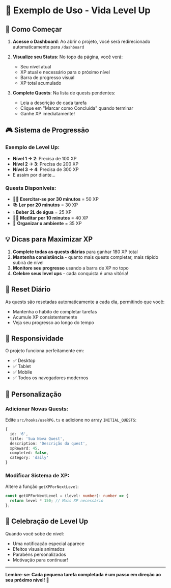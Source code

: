 # 🎯 Exemplo de Uso - Vida Level Up

## 🚀 Como Começar

1. **Acesse o Dashboard**: Ao abrir o projeto, você será redirecionado automaticamente para `/dashboard`

2. **Visualize seu Status**: No topo da página, você verá:

   - Seu nível atual
   - XP atual e necessário para o próximo nível
   - Barra de progresso visual
   - XP total acumulado

3. **Complete Quests**: Na lista de quests pendentes:
   - Leia a descrição de cada tarefa
   - Clique em "Marcar como Concluída" quando terminar
   - Ganhe XP imediatamente!

## 🎮 Sistema de Progressão

### Exemplo de Level Up:

- **Nível 1 → 2**: Precisa de 100 XP
- **Nível 2 → 3**: Precisa de 200 XP
- **Nível 3 → 4**: Precisa de 300 XP
- E assim por diante...

### Quests Disponíveis:

- 🏃‍♂️ **Exercitar-se por 30 minutos** = 50 XP
- 📚 **Ler por 20 minutos** = 30 XP
- 💧 **Beber 2L de água** = 25 XP
- 🧘‍♀️ **Meditar por 10 minutos** = 40 XP
- 🧹 **Organizar o ambiente** = 35 XP

## 💡 Dicas para Maximizar XP

1. **Complete todas as quests diárias** para ganhar 180 XP total
2. **Mantenha consistência** - quanto mais quests completar, mais rápido subirá de nível
3. **Monitore seu progresso** usando a barra de XP no topo
4. **Celebre seus level ups** - cada conquista é uma vitória!

## 🔄 Reset Diário

As quests são resetadas automaticamente a cada dia, permitindo que você:

- Mantenha o hábito de completar tarefas
- Acumule XP consistentemente
- Veja seu progresso ao longo do tempo

## 📱 Responsividade

O projeto funciona perfeitamente em:

- ✅ Desktop
- ✅ Tablet
- ✅ Mobile
- ✅ Todos os navegadores modernos

## 🎨 Personalização

### Adicionar Novas Quests:

Edite `src/hooks/useRPG.ts` e adicione no array `INITIAL_QUESTS`:

```typescript
{
  id: '6',
  title: 'Sua Nova Quest',
  description: 'Descrição da quest',
  xpReward: 45,
  completed: false,
  category: 'daily'
}
```

### Modificar Sistema de XP:

Altere a função `getXPForNextLevel`:

```typescript
const getXPForNextLevel = (level: number): number => {
  return level * 150; // Mais XP necessário
};
```

## 🎉 Celebração de Level Up

Quando você sobe de nível:

- Uma notificação especial aparece
- Efeitos visuais animados
- Parabéns personalizados
- Motivação para continuar!

---

**Lembre-se: Cada pequena tarefa completada é um passo em direção ao seu próximo nível! 🚀**
